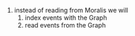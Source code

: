 1. instead of reading from Moralis we will
    1. index events with the Graph
    2. read events from the Graph